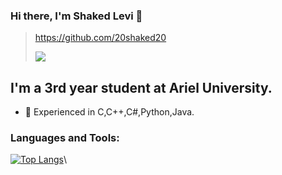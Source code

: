### Hi there, I'm Shaked Levi 👋

>https://github.com/20shaked20
>
>![](https://komarev.com/ghpvc/?username=20shaked20&color=grey)


## I'm a 3rd year student at Ariel University. 

- 🌱 Experienced in C,C++,C#,Python,Java.

### Languages and Tools:


[![Top Langs](https://github-readme-stats.vercel.app/api/top-langs/?username=20shaked20&layout=compact&theme=vue-dark)](https://github.com/anuraghazra/github-readme-stats)\


